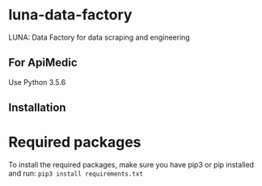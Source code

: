 # luna-data-factory
LUNA: Data Factory for data scraping and engineering

## For ApiMedic
Use Python 3.5.6

## Installation
# Required packages
To install the required packages, make sure you have pip3 or pip installed and run:
`pip3 install requirements.txt`
